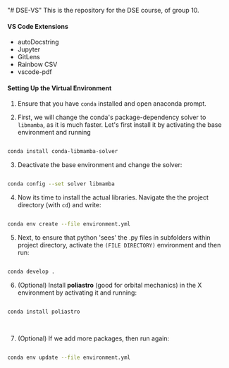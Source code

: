 "# DSE-VS" 
This is the repository for the DSE course,  of group 10.

#### **VS Code Extensions**
- autoDocstring
- Jupyter
- GitLens
- Rainbow CSV
- vscode-pdf

####  **Setting Up the Virtual Environment**
1. Ensure that you have `conda` installed and open anaconda prompt.

2. First, we will change the conda's package-dependency solver to `libmamba`, as it is much faster. Let's first install it by activating the base environment and running

```bash

conda install conda-libmamba-solver

```

3. Deactivate the base environment and change the solver:

```bash

conda config --set solver libmamba

```

4. Now its time to install the actual libraries. Navigate the the project directory (with `cd`) and write:

```bash

conda env create --file environment.yml

```

5. Next, to ensure that python 'sees' the .py files in subfolders within project directory, activate the `(FILE DIRECTORY)` environment and then run:

```bash

conda develop .

```

6. (Optional) Install **poliastro** (good for orbital mechanics) in the X environment by activating it and running:

```bash

conda install poliastro 
  
  

```

7. (Optional) If we add more packages, then run again:

```bash

conda env update --file environment.yml

```

<!-- A solver in the context of package management (like Conda) is a tool or algorithm responsible for resolving dependencies between software packages. Its primary job is to determine which versions of packages and their dependencies can coexist in an environment without conflicts. -->

